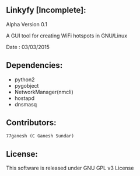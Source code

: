 Linkyfy [Incomplete]: 
--------
Alpha Version 0.1

A GUI tool for creating WiFi hotspots in GNU/Linux

Date	: 03/03/2015

Dependencies:
-------------
* python2
* pygobject
* NetworkManager(nmcli)
* hostapd
* dnsmasq

Contributors:
-------------
	77ganesh (C Ganesh Sundar)

License:
--------
This software is released under GNU GPL v3 License


